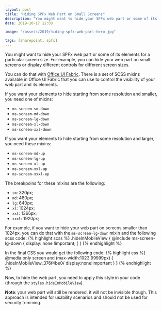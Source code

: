 ```yaml
---
layout: post
title: "Hiding SPFx Web Part on Small Screens"
description: "You might want to hide your SPFx web part or some of its elements for a particular screen size. For example, you can hide your web part on small screens or display different controls for different screen sizes. You can do that with Office UI Fabric. There is a set of SCSS mixins available in Office UI Fabric that you can use to control the visibility of your web part and its elements."
date: 2019-10-17 12:00

image: "/assets/2019/hiding-spfx-web-part-hero.jpg"

tags: [sharepoint, spfx]
---
```


You might want to hide your SPFx web part or some of its elements for a particular screen size. For example, you can hide your web part on small screens or display different controls for different screen sizes.

You can do that with [Office UI Fabric](https://developer.microsoft.com/en-us/fabric#/). There is a set of SCSS mixins available in Office UI Fabric that you can use to control the visibility of your web part and its elements.

If you want your elements to hide starting from some resolution and smaller, you need one of mixins:
- `ms-screen-sm-down`
- `ms-screen-md-down`
- `ms-screen-lg-down`
- `ms-screen-xl-down`
- `ms-screen-xxl-down`

If you want your elements to hide starting from some resolution and larger, you need these mixins:
- `ms-screen-md-up`
- `ms-screen-lg-up`
- `ms-screen-xl-up`
- `ms-screen-xxl-up`
- `ms-screen-xxxl-up`

The breakpoins for these mixins are the following:
- `sm`: 320px;
- `md`: 480px;
- `lg`: 640px;
- `xl`: 1024px;
- `xxl`: 1366px;
- `xxxl`: 1920px;

For example, if you want to hide your web part on screens smaller than 1024px, you can do that with the `ms-screen-lg-down` mixin and the following scss code:
{% highlight scss %}
.hideInMobileView {
    @include ms-screen-lg-down {
        display: none !important;
    }
}
{% endhighlight %}

In the final CSS you would get the following code:
{% highlight css %}
@media only screen and (max-width:1023.99999px) {
    .hideInMobileView_376f4be0{
        display:none!important
    }
}
{% endhighlight %}

Now, to hide the web part, you need to apply this style in your code (through the `styles.hideInMobileView`).

**Note**: your web part will still be rendered, it will not be invisible though. This approach is intended for usability scenarios and should not be used for security trimming.

